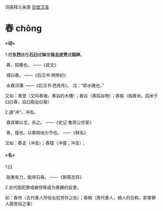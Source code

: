 词条释义来源  [百度汉语]([https://hanyu.baidu.com/s?wd=%E9%B2%94&from=zici](https://hanyu.baidu.com/s?wd=鲔&from=zici))

# 舂      chōng

#### <动>

1.把**东西**放在**石臼**或**钵**里**捣去皮壳**或**捣碎**。

​	舂，捣粟也。	——《说文》

​	城曰舂。			——《后汉书·明帝纪》

​	水舂河漕.			——《后汉书·西羌传》。  注：“即水碓也。”

​	又如：舂堂（又叫舂塘。舂谷的木槽）；舂谷（舂捣谷物）；舂揄（指舂米。捣米于臼曰舂，自臼取出曰揄）

2.通“冲”。冲击。

​	舂其喉以戈，杀之。 ——《史记·鲁周公世家》

​	舂，撞也。以舂筑地为节也。 ——《释名》

   又如：舂击（冲击）；舂撞（冲撞；冲击）；

#### <名>

1.臼

​	刚勇有力，能举石舂。	——《聊斋志异》

2.古代因犯罪或被俘等成为舂膳的奴隶。

  如：舂市（古代舂人所役女犯劳作之处）；舂槁（周代舂人、槁人的合称。职掌罪人服苦役之事）